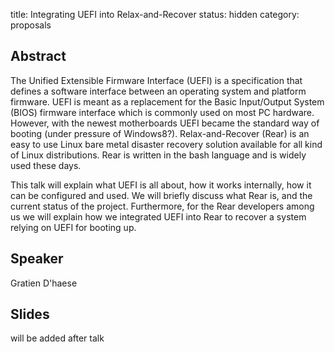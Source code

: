 title: Integrating UEFI into Relax-and-Recover
status: hidden
category: proposals

Abstract
---------
The Unified Extensible Firmware Interface (UEFI) is a specification that defines a software interface between an operating system and platform firmware. UEFI is meant as a replacement for the Basic Input/Output System (BIOS) firmware interface which is commonly used on most PC hardware. However, with the newest motherboards UEFI became the standard way of booting (under pressure of Windows8?). Relax-and-Recover (Rear) is an easy to use Linux bare metal disaster recovery solution available for all kind of Linux distributions. Rear is written in the bash language and is widely used these days. 

This talk will explain what UEFI is all about, how it works internally, how it can be configured and used. We will briefly discuss what Rear is, and the current status of the project. Furthermore, for the Rear developers among us we will explain how we integrated UEFI into Rear to recover a system relying on UEFI for booting up.

Speaker
-------
Gratien D'haese

Slides
------
will be added after talk
